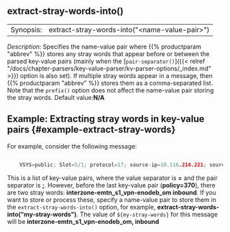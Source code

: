 ---
---
<!-- DISCLAIMER: This file is based on the syslog-ng Open Source Edition documentation https://github.com/balabit/syslog-ng-ose-guides/commit/2f4a52ee61d1ea9ad27cb4f3168b95408fddfdf2 and is used under the terms of The syslog-ng Open Source Edition Documentation License. The file has been modified by Axoflow. -->

## extract-stray-words-into()

|           |                                                 |
| --------- | ----------------------------------------------- |
| Synopsis: | extract-stray-words-into("\<name-value-pair\>") |

*Description:* Specifies the name-value pair where {{% productparam "abbrev" %}} stores any stray words that appear before or between the parsed key-value pairs (mainly when the [`pair-separator()`]({{< relref "/docs/chapter-parsers/key-value-parser/kv-parser-options/_index.md" >}}) option is also set). If multiple stray words appear in a message, then {{% productparam "abbrev" %}} stores them as a comma-separated list. Note that the `prefix()` option does not affect the name-value pair storing the stray words. Default value:**N/A**


## Example: Extracting stray words in key-value pairs {#example-extract-stray-words}

For example, consider the following message:

```c

    VSYS=public; Slot=5/1; protocol=17; source-ip=10.116.214.221; source-port=50989; destination-ip=172.16.236.16; destination-port=162;time=2016/02/18 16:00:07; interzone-emtn_s1_vpn-enodeb_om; inbound; policy=370;

```

This is a list of key-value pairs, where the value separator is **=** and the pair separator is **;**. However, before the last key-value pair (**policy=370**), there are two stray words: **interzone-emtn_s1_vpn-enodeb_om inbound**. If you want to store or process these, specify a name-value pair to store them in the `extract-stray-words-into()` option, for example, **extract-stray-words-into("my-stray-words")**. The value of `${my-stray-words}` for this message will be **interzone-emtn_s1_vpn-enodeb_om, inbound**


